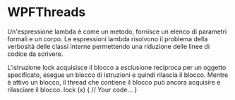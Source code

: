 # WPFThreads
Un'espressione lambda è come un metodo, fornisce un elenco di parametri formali e un corpo. Le espressioni lambda risolvono il problema della verbosità delle classi interne permettendo una riduzione delle linee di codice da scrivere.


L'istruzione lock acquisisce il blocco a esclusione reciproca per un oggetto specificato, esegue un blocco di istruzioni e quindi rilascia il blocco. Mentre è attivo un blocco, il thread che contiene il blocco può ancora acquisire e rilasciare il blocco.
lock (x)
{
    // Your code...
}
